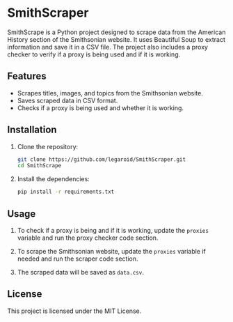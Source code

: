 # SmithScraper

SmithScrape is a Python project designed to scrape data from the American History section of the Smithsonian website. It uses Beautiful Soup to extract information and save it in a CSV file. The project also includes a proxy checker to verify if a proxy is being used and if it is working.

## Features

- Scrapes titles, images, and topics from the Smithsonian website.
- Saves scraped data in CSV format.
- Checks if a proxy is being used and whether it is working.

## Installation

1. Clone the repository:
    ```sh
    git clone https://github.com/legaroid/SmithScraper.git
    cd SmithScrape
    ```

2. Install the dependencies:
    ```sh
    pip install -r requirements.txt
    ```

## Usage

1. To check if a proxy is being and if it is working, update the `proxies` variable and run the proxy checker code section.

2. To scrape the Smithsonian website, update the `proxies` variable if needed and run the scraper code section.

3. The scraped data will be saved as `data.csv`.

## License

This project is licensed under the MIT License.
